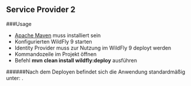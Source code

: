 ## Service Provider 2

###Usage

* [Apache Maven](https://maven.apache.org/) muss installiert sein
* Konfigurierten WildFly 9 starten
* Identity Provider muss zur Nutzung im WildFly 9 deployt werden
* Kommandozeile im Projekt öffnen
* Befehl **mvn clean install wildfly:deploy** ausführen

######Nach dem Deployen befindet sich die Anwendung standardmäßig unter: [](http://localhost:8080/service-provider-2).